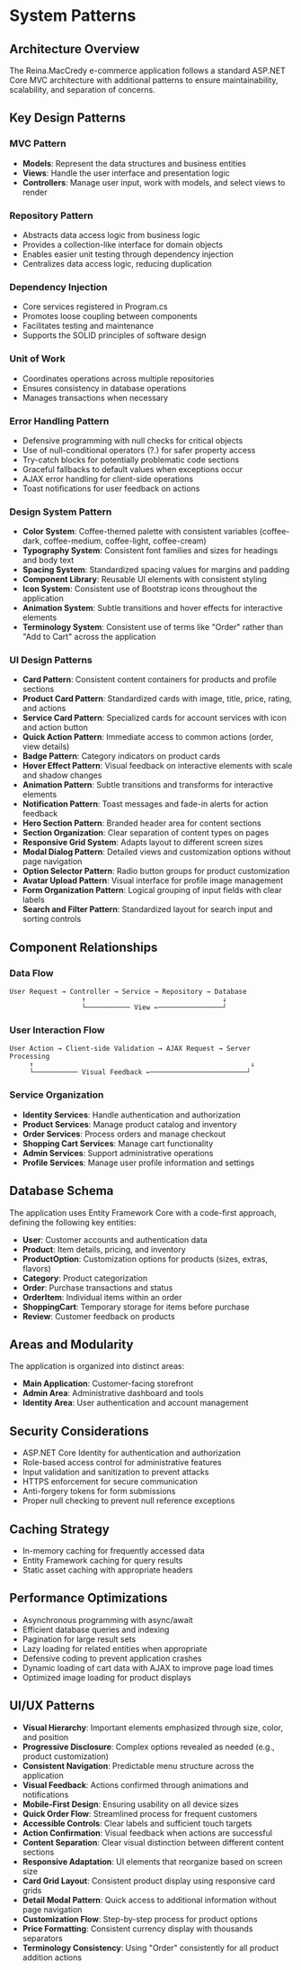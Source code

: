 # System Patterns

## Architecture Overview
The Reina.MacCredy e-commerce application follows a standard ASP.NET Core MVC architecture with additional patterns to ensure maintainability, scalability, and separation of concerns.

## Key Design Patterns

### MVC Pattern
- **Models**: Represent the data structures and business entities
- **Views**: Handle the user interface and presentation logic
- **Controllers**: Manage user input, work with models, and select views to render

### Repository Pattern
- Abstracts data access logic from business logic
- Provides a collection-like interface for domain objects
- Enables easier unit testing through dependency injection
- Centralizes data access logic, reducing duplication

### Dependency Injection
- Core services registered in Program.cs
- Promotes loose coupling between components
- Facilitates testing and maintenance
- Supports the SOLID principles of software design

### Unit of Work
- Coordinates operations across multiple repositories
- Ensures consistency in database operations
- Manages transactions when necessary

### Error Handling Pattern
- Defensive programming with null checks for critical objects
- Use of null-conditional operators (?.) for safer property access
- Try-catch blocks for potentially problematic code sections
- Graceful fallbacks to default values when exceptions occur
- AJAX error handling for client-side operations
- Toast notifications for user feedback on actions

### Design System Pattern
- **Color System**: Coffee-themed palette with consistent variables (coffee-dark, coffee-medium, coffee-light, coffee-cream)
- **Typography System**: Consistent font families and sizes for headings and body text
- **Spacing System**: Standardized spacing values for margins and padding
- **Component Library**: Reusable UI elements with consistent styling
- **Icon System**: Consistent use of Bootstrap icons throughout the application
- **Animation System**: Subtle transitions and hover effects for interactive elements
- **Terminology System**: Consistent use of terms like "Order" rather than "Add to Cart" across the application

### UI Design Patterns
- **Card Pattern**: Consistent content containers for products and profile sections
- **Product Card Pattern**: Standardized cards with image, title, price, rating, and actions
- **Service Card Pattern**: Specialized cards for account services with icon and action button
- **Quick Action Pattern**: Immediate access to common actions (order, view details)
- **Badge Pattern**: Category indicators on product cards
- **Hover Effect Pattern**: Visual feedback on interactive elements with scale and shadow changes
- **Animation Pattern**: Subtle transitions and transforms for interactive elements
- **Notification Pattern**: Toast messages and fade-in alerts for action feedback
- **Hero Section Pattern**: Branded header area for content sections
- **Section Organization**: Clear separation of content types on pages
- **Responsive Grid System**: Adapts layout to different screen sizes
- **Modal Dialog Pattern**: Detailed views and customization options without page navigation
- **Option Selector Pattern**: Radio button groups for product customization
- **Avatar Upload Pattern**: Visual interface for profile image management
- **Form Organization Pattern**: Logical grouping of input fields with clear labels
- **Search and Filter Pattern**: Standardized layout for search input and sorting controls

## Component Relationships

### Data Flow
```
User Request → Controller → Service → Repository → Database
                  ↑                                  ↓
                  └─────────── View ←────────────────┘
```

### User Interaction Flow
```
User Action → Client-side Validation → AJAX Request → Server Processing
     ↑                                                      ↓
     └─────────── Visual Feedback ←────────────────────────┘
```

### Service Organization
- **Identity Services**: Handle authentication and authorization
- **Product Services**: Manage product catalog and inventory
- **Order Services**: Process orders and manage checkout
- **Shopping Cart Services**: Manage cart functionality
- **Admin Services**: Support administrative operations
- **Profile Services**: Manage user profile information and settings

## Database Schema
The application uses Entity Framework Core with a code-first approach, defining the following key entities:

- **User**: Customer accounts and authentication data
- **Product**: Item details, pricing, and inventory
- **ProductOption**: Customization options for products (sizes, extras, flavors)
- **Category**: Product categorization
- **Order**: Purchase transactions and status
- **OrderItem**: Individual items within an order
- **ShoppingCart**: Temporary storage for items before purchase
- **Review**: Customer feedback on products

## Areas and Modularity
The application is organized into distinct areas:

- **Main Application**: Customer-facing storefront
- **Admin Area**: Administrative dashboard and tools
- **Identity Area**: User authentication and account management

## Security Considerations
- ASP.NET Core Identity for authentication and authorization
- Role-based access control for administrative features
- Input validation and sanitization to prevent attacks
- HTTPS enforcement for secure communication
- Anti-forgery tokens for form submissions
- Proper null checking to prevent null reference exceptions

## Caching Strategy
- In-memory caching for frequently accessed data
- Entity Framework caching for query results
- Static asset caching with appropriate headers

## Performance Optimizations
- Asynchronous programming with async/await
- Efficient database queries and indexing
- Pagination for large result sets
- Lazy loading for related entities when appropriate
- Defensive coding to prevent application crashes
- Dynamic loading of cart data with AJAX to improve page load times
- Optimized image loading for product displays

## UI/UX Patterns
- **Visual Hierarchy**: Important elements emphasized through size, color, and position
- **Progressive Disclosure**: Complex options revealed as needed (e.g., product customization)
- **Consistent Navigation**: Predictable menu structure across the application
- **Visual Feedback**: Actions confirmed through animations and notifications
- **Mobile-First Design**: Ensuring usability on all device sizes
- **Quick Order Flow**: Streamlined process for frequent customers
- **Accessible Controls**: Clear labels and sufficient touch targets
- **Action Confirmation**: Visual feedback when actions are successful
- **Content Separation**: Clear visual distinction between different content sections
- **Responsive Adaptation**: UI elements that reorganize based on screen size
- **Card Grid Layout**: Consistent product display using responsive card grids
- **Detail Modal Pattern**: Quick access to additional information without page navigation
- **Customization Flow**: Step-by-step process for product options
- **Price Formatting**: Consistent currency display with thousands separators
- **Terminology Consistency**: Using "Order" consistently for all product addition actions 
